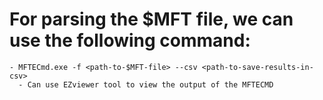 # For parsing the $MFT file, we can use the following command:
    - MFTECmd.exe -f <path-to-$MFT-file> --csv <path-to-save-results-in-csv>
      - Can use EZviewer tool to view the output of the MFTECMD